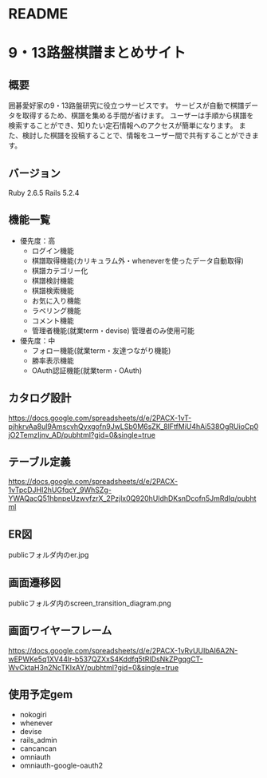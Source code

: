 # README

# 9・13路盤棋譜まとめサイト

## 概要
囲碁愛好家の9・13路盤研究に役立つサービスです。
サービスが自動で棋譜データを取得するため、棋譜を集める手間が省けます。
ユーザーは手順から棋譜を検索することができ、知りたい定石情報へのアクセスが簡単になります。
また、検討した棋譜を投稿することで、情報をユーザー間で共有することができます。

## バージョン
Ruby 2.6.5 Rails 5.2.4

## 機能一覧
* 優先度：高
  * ログイン機能
  * 棋譜取得機能(カリキュラム外・wheneverを使ったデータ自動取得)
  * 棋譜カテゴリー化
  * 棋譜検討機能
  * 棋譜検索機能
  * お気に入り機能
  * ラベリング機能
  * コメント機能
  * 管理者機能(就業term・devise) 管理者のみ使用可能
* 優先度：中
  * フォロー機能(就業term・友達つながり機能)
  * 勝率表示機能
  * OAuth認証機能(就業term・OAuth)

## カタログ設計
https://docs.google.com/spreadsheets/d/e/2PACX-1vT-pjhkrvAa8ul9AmscvhQyxgofn9JwLSb0M6sZK_8lFtfMiU4hAi538OgRUioCp0jO2TemzIjnv_AD/pubhtml?gid=0&single=true

## テーブル定義
https://docs.google.com/spreadsheets/d/e/2PACX-1vTpcDJHI2hUGfqcY_9WhSZg-YWAQacQ51hbnpeUzwvfzrX_2Pzjlx0Q920hUldhDKsnDcofn5JmRdIq/pubhtml

## ER図
publicフォルダ内のer.jpg

## 画面遷移図
publicフォルダ内のscreen_transition_diagram.png

## 画面ワイヤーフレーム
https://docs.google.com/spreadsheets/d/e/2PACX-1vRvUUIbAI6A2N-wEPWKe5q1XV44lr-b537QZXxS4Kddfq5tRIDsNkZPgqgCT-WvCktaH3n2NcTKlxAY/pubhtml?gid=0&single=true

## 使用予定gem
* nokogiri
* whenever
* devise
* rails_admin
* cancancan
* omniauth
* omniauth-google-oauth2
